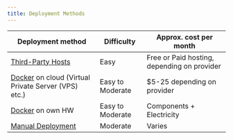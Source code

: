```yaml
---
title: Deployment Methods
---
```


| Deployment method | Difficulty | Approx. cost per month |
| --- | --- | --- |
| [Third-Party Hosts](/deployment/third-parties) | Easy | Free or Paid hosting, depending on provider |
| [Docker](/deployment/docker) on cloud (Virtual Private Server (VPS) etc.) | Easy to Moderate | $5-25 depending on provider |
| [Docker](/deployment/docker) on own HW | Easy to Moderate | Components + Electricity |
| [Manual Deployment](/deployment/manual) | Moderate | Varies |